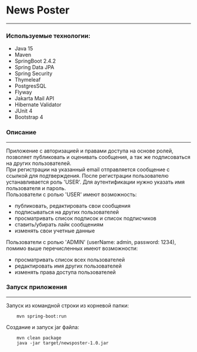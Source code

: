 # News Poster
***
### Используемые технологии:

- Java 15
- Maven
- SpringBoot 2.4.2
- Spring Data JPA 
- Spring Security
- Thymeleaf
- PostgresSQL
- Flyway
- Jakarta Mail API
- Hibernate Validator
- JUnit 4
- Bootstrap 4

### Описание
____

Приложение c авторизацией и правами доступа на основе ролей, позволяет публиковать и оценивать сообщения, а так же подписоваться на других пользователей. <br>
При регистрации на указанный email отправляется сообщение с ссылкой для подтверждения. После регистрации пользователю устанавливается роль 'USER'. Для аутентификации нужно указать имя пользователя и пароль. <br>
Пользователи с ролью 'USER' имеют возможность:
- публиковать, редактировать свои сообщения
- подписываться на других пользователей
- просматривать список подписок и список подписчиков
- ставить/убирать лайк сообщениям
- изменять свои учетные данные

Пользователи с ролью 'ADMIN' (userName: admin, password: 1234), помимо выше перечисленных имеют возможности:
- просматривать список всех пользователей
- редактировать имя других пользователей
- изменять права доступа пользователей

### Запуск приложения
___
Запуск из командной строки из корневой папки:
```
    mvn spring-boot:run
```
Создание и запуск jar файла:
```
    mvn clean package
    java -jar target/newsposter-1.0.jar
```


